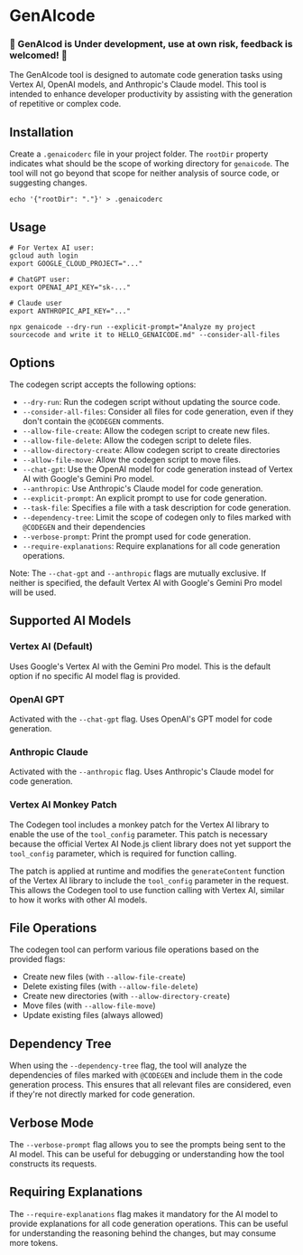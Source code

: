 # GenAIcode

### 🚧 GenAIcod is Under development, use at own risk, feedback is welcomed! 🚧

The GenAIcode tool is designed to automate code generation tasks using Vertex AI, OpenAI models, and Anthropic's Claude model. This tool is intended to enhance developer productivity by assisting with the generation of repetitive or complex code.

## Installation

Create a `.genaicoderc` file in your project folder. The `rootDir` property indicates what should be the scope of working directory for `genaicode`. The tool will not go beyond that scope for neither analysis of source code, or suggesting changes.

```
echo '{"rootDir": "."}' > .genaicoderc
```

## Usage

```
# For Vertex AI user:
gcloud auth login
export GOOGLE_CLOUD_PROJECT="..."

# ChatGPT user:
export OPENAI_API_KEY="sk-..."

# Claude user
export ANTHROPIC_API_KEY="..."

npx genaicode --dry-run --explicit-prompt="Analyze my project sourcecode and write it to HELLO_GENAICODE.md" --consider-all-files
```

## Options

The codegen script accepts the following options:

- `--dry-run`: Run the codegen script without updating the source code.
- `--consider-all-files`: Consider all files for code generation, even if they don't contain the `@CODEGEN` comments.
- `--allow-file-create`: Allow the codegen script to create new files.
- `--allow-file-delete`: Allow the codegen script to delete files.
- `--allow-directory-create`: Allow codegen script to create directories
- `--allow-file-move`: Allow the codegen script to move files.
- `--chat-gpt`: Use the OpenAI model for code generation instead of Vertex AI with Google's Gemini Pro model.
- `--anthropic`: Use Anthropic's Claude model for code generation.
- `--explicit-prompt`: An explicit prompt to use for code generation.
- `--task-file`: Specifies a file with a task description for code generation.
- `--dependency-tree`: Limit the scope of codegen only to files marked with `@CODEGEN` and their dependencies
- `--verbose-prompt`: Print the prompt used for code generation.
- `--require-explanations`: Require explanations for all code generation operations.

Note: The `--chat-gpt` and `--anthropic` flags are mutually exclusive. If neither is specified, the default Vertex AI with Google's Gemini Pro model will be used.

## Supported AI Models

### Vertex AI (Default)

Uses Google's Vertex AI with the Gemini Pro model. This is the default option if no specific AI model flag is provided.

### OpenAI GPT

Activated with the `--chat-gpt` flag. Uses OpenAI's GPT model for code generation.

### Anthropic Claude

Activated with the `--anthropic` flag. Uses Anthropic's Claude model for code generation.

### Vertex AI Monkey Patch

The Codegen tool includes a monkey patch for the Vertex AI library to enable the use of the `tool_config` parameter. This patch is necessary because the official Vertex AI Node.js client library does not yet support the `tool_config` parameter, which is required for function calling.

The patch is applied at runtime and modifies the `generateContent` function of the Vertex AI library to include the `tool_config` parameter in the request. This allows the Codegen tool to use function calling with Vertex AI, similar to how it works with other AI models.

## File Operations

The codegen tool can perform various file operations based on the provided flags:

- Create new files (with `--allow-file-create`)
- Delete existing files (with `--allow-file-delete`)
- Create new directories (with `--allow-directory-create`)
- Move files (with `--allow-file-move`)
- Update existing files (always allowed)

## Dependency Tree

When using the `--dependency-tree` flag, the tool will analyze the dependencies of files marked with `@CODEGEN` and include them in the code generation process. This ensures that all relevant files are considered, even if they're not directly marked for code generation.

## Verbose Mode

The `--verbose-prompt` flag allows you to see the prompts being sent to the AI model. This can be useful for debugging or understanding how the tool constructs its requests.

## Requiring Explanations

The `--require-explanations` flag makes it mandatory for the AI model to provide explanations for all code generation operations. This can be useful for understanding the reasoning behind the changes, but may consume more tokens.
